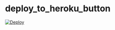 # deploy_to_heroku_button

[![Deploy](https://www.herokucdn.com/deploy/button.svg)](https://heroku.com/deploy)
